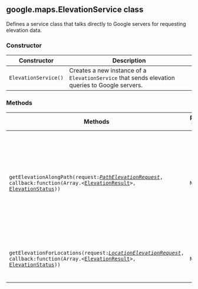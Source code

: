 <h2 id="ElevationService">
google.maps.ElevationService
class
</h2><p>Defines a service class that talks directly to Google servers for requesting elevation data.</p><h3>Constructor</h3><table summary="class ElevationService - Constructor" width="100%">
<thead>
<tr><th>Constructor</th>
<th>Description</th>
</tr></thead>
<tbody>
<tr>
<td><code>ElevationService()</code></td>
<td>Creates a new instance of a <code>ElevationService</code> that sends elevation queries to Google servers.</td>
</tr>
</tbody>
</table><h3>Methods</h3><table summary="class ElevationService - Methods" width="100%">
<thead>
<tr><th>Methods</th>
<th>Return Value</th>
<th>Description</th>
</tr></thead>
<tbody>
<tr>
<td><code>getElevationAlongPath(request:<a href="https://github.com/amenadiel/google-maps-documentation/blob/master/docs/google.maps.PathElevationRequest.md"><em>PathElevationRequest</em></a>, callback:function(Array.&lt;<a href="https://github.com/amenadiel/google-maps-documentation/blob/master/docs/google.maps.ElevationResult.md">ElevationResult</a>&gt;, <a href="https://github.com/amenadiel/google-maps-documentation/blob/master/docs/google.maps.ElevationStatus.md">ElevationStatus</a>))</code></td>
<td><code>None</code></td>
<td>Makes an elevation request along a path, where the elevation data are returned as distance-based samples along that path.</td>
</tr>
<tr>
<td><code>getElevationForLocations(request:<a href="https://github.com/amenadiel/google-maps-documentation/blob/master/docs/google.maps.LocationElevationRequest.md"><em>LocationElevationRequest</em></a>, callback:function(Array.&lt;<a href="https://github.com/amenadiel/google-maps-documentation/blob/master/docs/google.maps.ElevationResult.md">ElevationResult</a>&gt;, <a href="https://github.com/amenadiel/google-maps-documentation/blob/master/docs/google.maps.ElevationStatus.md">ElevationStatus</a>))</code></td>
<td><code>None</code></td>
<td>Makes an elevation request for a list of discrete locations.</td>
</tr>
</tbody>
</table>